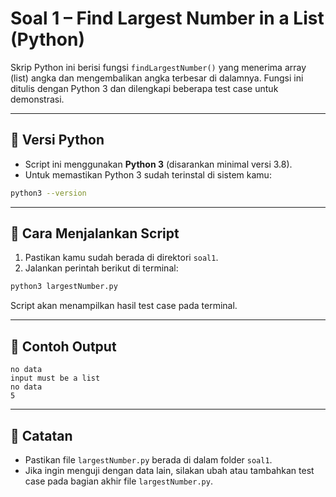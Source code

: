 # Soal 1 – Find Largest Number in a List (Python)

Skrip Python ini berisi fungsi `findLargestNumber()` yang menerima array (list) angka dan mengembalikan angka terbesar di dalamnya. Fungsi ini ditulis dengan Python 3 dan dilengkapi beberapa test case untuk demonstrasi.

---

## 🐍 Versi Python

- Script ini menggunakan **Python 3** (disarankan minimal versi 3.8).
- Untuk memastikan Python 3 sudah terinstal di sistem kamu:

```bash
python3 --version
```

---

## 🚀 Cara Menjalankan Script

1. Pastikan kamu sudah berada di direktori `soal1`.
2. Jalankan perintah berikut di terminal:

```bash
python3 largestNumber.py
```

Script akan menampilkan hasil test case pada terminal.

---

## 📄 Contoh Output

```
no data
input must be a list
no data
5
```

---

## 📝 Catatan

- Pastikan file `largestNumber.py` berada di dalam folder `soal1`.
- Jika ingin menguji dengan data lain, silakan ubah atau tambahkan test case pada bagian akhir file `largestNumber.py`.
